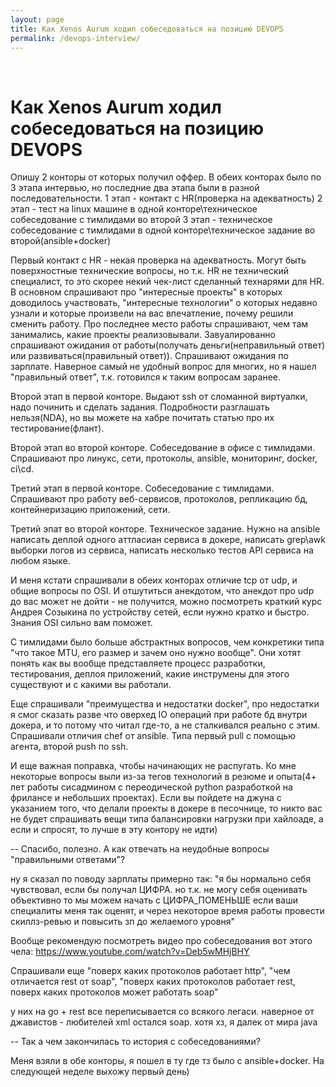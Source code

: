 ```yaml
---
layout: page
title: Как Xenos Aurum ходил собеседоваться на позицию DEVOPS
permalink: /devops-interview/
---
```


<br/>

# Как Xenos Aurum ходил собеседоваться на позицию DEVOPS

Опишу 2 конторы от которых получил оффер.
В обеих конторах было по 3 этапа интервью, но последние два этапа были в разной последовательности.
1 этап - контакт с HR(проверка на адекватность)
2 этап - тест на linux машине в одной конторе\техническое собеседование с тимлидами во второй
3 этап - техническое собеседование с тимлидами в одной конторе\техническое задание во второй(ansible+docker)

Первый контакт с HR - некая проверка на адекватность. Могут быть поверхностные технические вопросы, но т.к. HR не технический специалист, то это скорее некий чек-лист сделанный технарями для HR. В основном спрашивают про "интересные проекты" в которых доводилось участвовать, "интересные технологии" о которых недавно узнали и которые произвели на вас впечатление, почему решили сменить работу. Про последнее место работы спрашивают, чем там занимались, какие проекты реализовывали. Завуалированно спрашивают ожидания от работы(получать деньги(неправильный ответ) или развиваться(правильный ответ)).
Спрашивают ожидания по зарплате. Наверное самый не удобный вопрос для многих, но я нашел "правильный ответ", т.к. готовился к таким вопросам заранее.

Второй этап в первой конторе. Выдают ssh от сломанной виртуалки, надо починить и сделать задания. Подробности разглашать нельзя(NDA), но вы можете на хабре почитать статью про их тестирование(флант).

Второй этап во второй конторе. Собеседование в офисе с тимлидами. Спрашивают про линукс, сети, протоколы, ansible, мониторинг, docker, ci\cd.

Третий этап в первой конторе. Собеседование с тимлидами. Спрашивают про работу веб-сервисов, протоколов, репликацию бд, контейнеризацию приложений, сети.

Третий эпат во второй конторе. Техническое задание. Нужно на ansible написать деплой одного аттласиан сервиса в докере, написать grep\awk выборки логов из сервиса, написать несколько тестов API сервиса на любом языке.

И меня кстати спрашивали в обеих конторах отличие tcp от udp, и общие вопросы по OSI. И отшутиться анекдотом, что анекдот про udp до вас может не дойти - не получится, можно посмотреть краткий курс Андрея Созыкина по устройству сетей, если нужно кратко и быстро. Знания OSI сильно вам поможет.

С тимлидами было больше абстрактных вопросов, чем конкретики типа "что такое MTU, его размер и зачем оно нужно вообще". Они хотят понять как вы вообще представляете процесс разработки, тестирования, деплоя приложений, какие инструмены для этого существуют и с какими вы работали.

Еще спрашивали "преимущества и недостатки docker", про недостатки я смог сказать разве что оверхед IO операций при работе бд внутри докера, и то потому что читал где-то, а не сталкивался реально с этим.
Спрашивали отличия chef от ansible. Типа первый pull с помощью агента, второй push по ssh.

И еще важная поправка, чтобы начинающих не распугать. Ко мне некоторые вопросы выли из-за тегов технологий в резюме и опыта(4+ лет работы сисадмином с переодической python разработкой на фрилансе и небольших проектах). Если вы пойдете на джуна с указанием того, что делали проекты в докере в песочнице, то никто вас не будет спрашивать вещи типа балансировки нагрузки при хайлоаде, а если и спросят, то лучше в эту контору не идти)

-- Спасибо, полезно. А как отвечать на неудобные вопросы "правильными ответами"?

ну я сказал по поводу зарплаты примерно так:
"я бы нормально себя чувствовал, если бы получал ЦИФРА. но т.к. не могу себя оценивать объективно то мы можем начать с ЦИФРА_ПОМЕНЬШЕ если ваши специалиты меня так оценят, и через некоторое время работы провести скиллз-ревью и повысить зп до желаемого уровня"

Вообще рекомендую посмотреть видео про собеседования вот этого чела:
https://www.youtube.com/watch?v=Deb5wMHjBHY

Спрашивали еще "поверх каких протоколов работает http", "чем отличается rest от soap", "поверх каких протоколов работает rest, поверх каких протоколов может работать soap"

у них на go + rest все переписывается со всякого легаси. наверное от джавистов - любителей xml остался soap. хотя хз, я далек от мира java

-- Так а чем закончилась то история с собеседованиями?

Меня взяли в обе конторы, я пошел в ту где тз было с ansible+docker.
На следующей неделе выхожу первый день)
